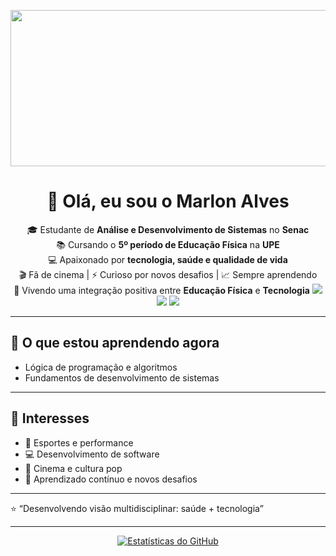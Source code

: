

<!--
**marlonalessandro/marlonalessandro** is a ✨ _special_ ✨ repository because its `README.md` (this file) appears on your GitHub profile.

Here are some ideas to get you started:

- 🔭 I’m currently working on ...
- 🌱 I’m currently learning ...
- 👯 I’m looking to collaborate on ...
- 🤔 I’m looking for help with ...
- 💬 Ask me about ...
- 📫 How to reach me: ...
- 😄 Pronouns: ...
- ⚡ Fun fact: ...
<!-- Banner centralizado tipo capa -->
<p align="center">
  <img src="https://conteudo.imguol.com.br/c/especiais/esporte/_2021/futuro-chegou/nanoesportes-01.jpg" alt="Banner do Marlon" width="1400" height="250">
</p>

<!-- Título principal centralizado -->
<h1 align="center"><strong>👋 Olá, eu sou o Marlon Alves</strong></h1>

<!-- Sobre você -->
<p align="center">
🎓 Estudante de <strong>Análise e Desenvolvimento de Sistemas</strong> no <strong>Senac</strong><br>
📚 Cursando o <strong>5º período de Educação Física</strong> na <strong>UPE</strong><br>
💻 Apaixonado por <strong>tecnologia, saúde e qualidade de vida</strong><br>
🎬 Fã de cinema | ⚡ Curioso por novos desafios | 📈 Sempre aprendendo<br>
🔗 Vivendo uma integração positiva entre <strong>Educação Física</strong> e <strong>Tecnologia</strong>


   <a href="#" alt="Gmail">
    <img src="https://img.shields.io/badge/-Gmail-FF0000?style=flat-square&labelColor=FF0000&logo=gmail&logoColor=white&link=LINK-DO-SEU-EMAIL"/></a>

  <a href="#" alt="Linkedin">
    <img src="https://img.shields.io/badge/-Linkedin-0e76a8?style=flat-square&logo=Linkedin&logoColor=white&link=LINK-DO-SEU-LINKEDIN" /></a>

  <a href="#" alt="Instagram">
    <img src="https://img.shields.io/badge/-Instagram-DF0174?style=flat-square&labelColor=DF0174&logo=instagram&logoColor=white&link=LINK-DO-SEU-INSTAGRAM"/></a>

</p>

---


## 🚀 O que estou aprendendo agora
- Lógica de programação e algoritmos  
- Fundamentos de desenvolvimento de sistemas  

---

## 🎯 Interesses
- 💪 Esportes e performance  
- 💻 Desenvolvimento de software  
- 🎥 Cinema e cultura pop  
- 📖 Aprendizado contínuo e novos desafios  

---

⭐ “Desenvolvendo visão multidisciplinar: saúde + tecnologia”



---

<!-- Estatísticas do GitHub -->
<div align="center">
  <a href="https://github.com/marlonalessandro">
    <img src="https://github-readme-stats.vercel.app/api?username=marlonalessandro&show_icons=true&include_all_commits=true&theme=radical" alt="Estatísticas do GitHub"/>
  </a>
</div>
